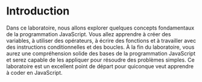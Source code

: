 # Introduction

Dans ce laboratoire, nous allons explorer quelques concepts fondamentaux de la programmation JavaScript. Vous allez apprendre à créer des variables, à utiliser des opérateurs, à écrire des fonctions et à travailler avec des instructions conditionnelles et des boucles. À la fin du laboratoire, vous aurez une compréhension solide des bases de la programmation JavaScript et serez capable de les appliquer pour résoudre des problèmes simples. Ce laboratoire est un excellent point de départ pour quiconque veut apprendre à coder en JavaScript.
